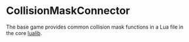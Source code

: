 # CollisionMaskConnector

The base game provides common collision mask functions in a Lua file in the core [lualib](https://github.com/wube/factorio-data/blob/master/core/lualib/collision-mask-util.lua).


